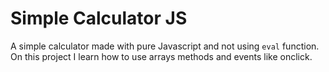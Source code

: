 # Simple Calculator JS

A simple calculator made with pure Javascript and not using `eval` function. On this project I learn how to use arrays methods and events like onclick. 


